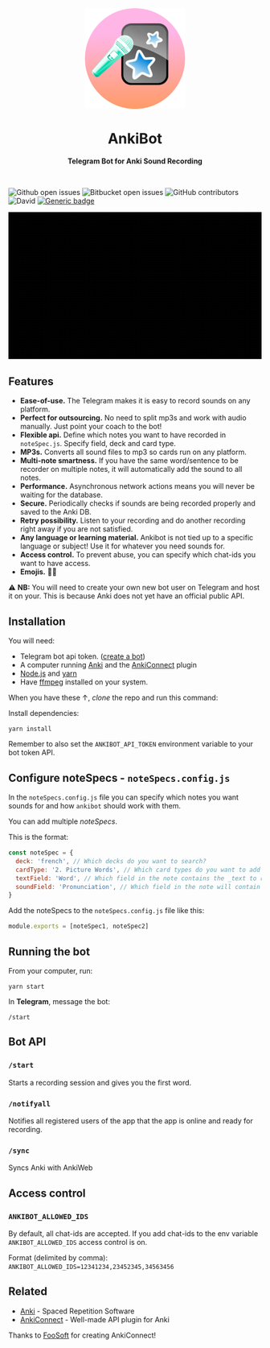 <div align="center">
	<img src="stuff/logo.png" width="200" height="200">
	<h1>AnkiBot</h1>
	<p>
		<b>Telegram Bot for Anki Sound Recording</b>
	</p>
	<br>
</div>

![Github open issues](https://img.shields.io/github/issues-raw/larskarbo/ankibot)
![Bitbucket open issues](https://img.shields.io/github/issues-pr/larskarbo/ankibot)
![GitHub contributors](https://img.shields.io/github/contributors/larskarbo/ankibot)
![David](https://img.shields.io/david/larskarbo/ankibot)
[![Generic badge](https://img.shields.io/badge/🥁-larskarbo-Blue.svg)](https://larskarbo.no/)

<div align="center">
	<img src="stuff/demo-v2.gif" width="800">
</div>

## Features

- **Ease-of-use.** The Telegram makes it is easy to record sounds on any platform.
- **Perfect for outsourcing.** No need to split mp3s and work with audio manually. Just point your coach to the bot!
- **Flexible api.** Define which notes you want to have recorded in `noteSpec.js`. Specify field, deck and card type.
- **MP3s.** Converts all sound files to mp3 so cards run on any platform.
- **Multi-note smartness.** If you have the same word/sentence to be recorder on multiple notes, it will automatically add the sound to all notes.
- **Performance.** Asynchronous network actions means you will never be waiting for the database.
- **Secure.** Periodically checks if sounds are being recorded properly and saved to the Anki DB.
- **Retry possibility.** Listen to your recording and do another recording right away if you are not satisfied.
- **Any language or learning material.** Ankibot is not tied up to a specific language or subject! Use it for whatever you need sounds for.
- **Access control.** To prevent abuse, you can specify which chat-ids you want to have access.
- **Emojis.** 🎤🌈

⚠️ **NB:** You will need to create your own new bot user on Telegram and host it on your. This is because Anki does not yet have an official public API.

## Installation

You will need:

- Telegram bot api token. ([create a bot](https://core.telegram.org/bots))
- A computer running [Anki](https://apps.ankiweb.net/) and the [AnkiConnect](https://ankiweb.net/shared/info/2055492159) plugin
- [Node.js](https://nodejs.org/en/) and [yarn](https://yarnpkg.com/)
- Have [ffmpeg](http://www.ffmpeg.org/) installed on your system.

When you have these ↑, _clone_ the repo and run this command:

Install dependencies:

```
yarn install
```

Remember to also set the `ANKIBOT_API_TOKEN` environment variable to your bot token API.

## Configure noteSpecs - `noteSpecs.config.js`

In the `noteSpecs.config.js` file you can specify which notes you want sounds for and how `ankibot` should work with them.

You can add multiple _noteSpecs_.

This is the format:

```javascript
const noteSpec = {
  deck: 'french', // Which decks do you want to search?
  cardType: '2. Picture Words', // Which card types do you want to add sounds to?
  textField: 'Word', // Which field in the note contains the _text to record_?
  soundField: 'Pronunciation', // Which field in the note will contain the pronounciation file?
}
```

Add the noteSpecs to the `noteSpecs.config.js` file like this:

```javascript
module.exports = [noteSpec1, noteSpec2]
```

## Running the bot

From your computer, run:

```
yarn start
```

In **Telegram**, message the bot:

```
/start
```

## Bot API

### `/start`

Starts a recording session and gives you the first word.

### `/notifyall`

Notifies all registered users of the app that the app is online and ready for recording.

### `/sync`

Syncs Anki with AnkiWeb

## Access control

### `ANKIBOT_ALLOWED_IDS`

By default, all chat-ids are accepted. If you add chat-ids to the env variable `ANKIBOT_ALLOWED_IDS` access control is on.

Format (delimited by comma): `ANKIBOT_ALLOWED_IDS=12341234,23452345,34563456`

## Related

- [Anki](https://apps.ankiweb.net/) - Spaced Repetition Software
- [AnkiConnect](https://github.com/FooSoft/anki-connect) - Well-made API plugin for Anki

Thanks to [FooSoft](https://github.com/FooSoft) for creating AnkiConnect!
